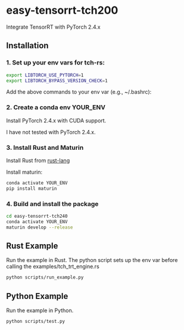 # easy-tensorrt-tch200

Integrate TensorRT with PyTorch 2.4.x

## Installation

### 1. Set up your env vars for tch-rs:

```bash
export LIBTORCH_USE_PYTORCH=1
export LIBTORCH_BYPASS_VERSION_CHECK=1
```

Add the above commands to your env var (e.g., ~/.bashrc):

### 2. Create a conda env YOUR_ENV

Install PyTorch 2.4.x with CUDA support.

I have not tested with PyTorch 2.4.x.

### 3. Install Rust and Maturin

Install Rust from [rust-lang](https://www.rust-lang.org)

Install maturin:

```bash
conda activate YOUR_ENV
pip install maturin
```

### 4. Build and install the package

```bash
cd easy-tensorrt-tch240
conda activate YOUR_ENV
maturin develop --release
```

## Rust Example

Run the example in Rust.
The python script sets up the env var before calling the examples/tch_trt_engine.rs
```bash
python scripts/run_example.py
```

## Python Example

Run the example in Python.
```bash
python scripts/test.py
```

